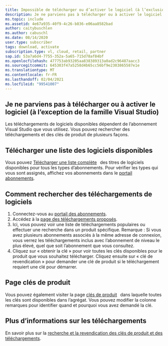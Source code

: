 ```yaml
---
title: Impossible de télécharger ou d’activer le logiciel (à l’exclusion de la famille Visual Studio)
description: Je ne parviens pas à télécharger ou à activer le logiciel (à l’exception de la famille Visual Studio), inclus dans mon abonnement Visual Studio.
ms.topic: include
ms.assetid: 4e67a935-40f9-4c26-b836-e06aa8582bad
author: caitybuschlen
ms.author: cabuschl
ms.date: 08/14/2020
user.type: subscriber
tags: download, activate
subscription.type: vl, cloud, retail, partner
sap.id: 53a7a6d4-7755-352a-5a65-715d78af84bf
ms.openlocfilehash: 477753ab93205aa838389313a0ad2c96487aacc3
ms.sourcegitcommit: 645303f47a5258d4b65cc56bf9e2303865587e1e
ms.translationtype: MT
ms.contentlocale: fr-FR
ms.lasthandoff: 02/04/2021
ms.locfileid: "99541007"
---
```

## <a name="im-unable-to-download-or-activate-software-excluding-visual-studio-family"></a>Je ne parviens pas à télécharger ou à activer le logiciel (à l’exception de la famille Visual Studio)

Les téléchargements de logiciels disponibles dépendent de l’abonnement Visual Studio que vous utilisez. Vous pouvez rechercher des téléchargements et des clés de produit de plusieurs façons.  

## <a name="download-a-list-of-available-software"></a>Télécharger une liste des logiciels disponibles 
Vous pouvez [Télécharger une liste complète](https://download.microsoft.com/download/1/5/4/15454442-CF17-47B9-A65D-DF84EF88511B/Visual_Studio_by_Subscription_Level.xlsx)   des titres de logiciels disponibles pour tous les types d’abonnements. Pour vérifier les types qui vous sont assignés, affichez vos abonnements dans le [portail abonnements](https://my.visualstudio.com/subscriptions).  

## <a name="how-to-find-software-downloads"></a>Comment rechercher des téléchargements de logiciels 
1. Connectez-vous au [portail des abonnements](https://my.visualstudio.com/benefits).  
1. Accédez à la [page des téléchargements proposés](https://my.visualstudio.com/downloads/featured).  
1. Ici, vous pouvez voir une liste de téléchargements populaires ou effectuer une recherche dans un produit spécifique. Remarque : Si vous avez plusieurs abonnements associés à la même adresse de connexion, vous verrez les téléchargements inclus avec l’abonnement de niveau le plus élevé, quel que soit l’abonnement que vous consultez.  
4. Cliquez sur « obtenir la clé » pour voir toutes les clés disponibles pour le produit que vous souhaitez télécharger. Cliquez ensuite sur « clé de revendication » pour demander une clé de produit si le téléchargement requiert une clé pour démarrer. 

## <a name="product-keys-page"></a>Page clés de produit 
Vous pouvez également visiter la page [clés de produit](https://my.visualstudio.com/productkeys)   dans laquelle toutes les clés sont disponibles dans l’agrégat. Vous pouvez modifier la colonne remarques pour identifier quand et pourquoi vous avez demandé la clé. 

## <a name="more-information-about-downloads"></a>Plus d’informations sur les téléchargements 
En savoir plus sur la [recherche et la revendication des clés de produit et des téléchargements](https://docs.microsoft.com/visualstudio/subscriptions/find-keys).  